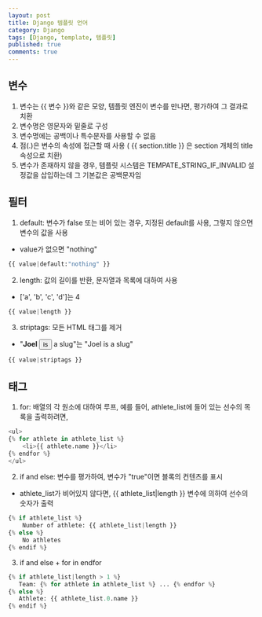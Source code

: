 ```yaml
---
layout: post
title: Django 템플릿 언어
category: Django
tags: [Django, template, 템플릿]
published: true
comments: true
---
```



변수
---
1. 변수는 {{ 변수 }}와 같은 모양, 템플릿 엔진이 변수를 만나면, 평가하여 그 결과로 치환  
2. 변수명은 영문자와 밑줄로 구성  
3. 변수명에는 공백이나 특수문자를 사용할 수 없음  
4. 점(.)은 변수의 속성에 접근할 때 사용 ( {{ section.title }} 은 section 개체의 title 속성으로 치환)  
5. 변수가 존재하지 않을 경우, 템플릿 시스템은 TEMPATE_STRING_IF_INVALID 설정값을 삽입하는데 그 기본값은 공백문자임  


필터
---
1. default: 변수가 false 또는 비어 있는 경우, 지정된 default를 사용, 그렇지 않으면 변수의 값을 사용
 - value가 없으면 "nothing"

```python
{{ value|default:"nothing" }}
```
2. length: 값의 길이를 반환, 문자열과 목록에 대하여 사용
 - ['a', 'b', 'c', 'd']는 4

```python
{{ value|length }}
```

3. striptags: 모든 HTML 태그를 제거
 - "<b>Joel</b> <button>is</button> a <span>slug</span>"는 "Joel is a slug"

```python
{{ value|striptags }}
```


태그
---
1. for: 배열의 각 원소에 대하여 루프, 예를 들어, athlete_list에 들어 있는 선수의 목록을 출력하려면,
```python
<ul>
{% for athlete in athlete_list %}
    <li>{{ athlete.name }}</li>
{% endfor %}
</ul>
```

2. if and else: 변수를 평가하여, 변수가 "true"이면 블록의 컨텐츠를 표시
 - athlete_list가 비어있지 않다면, {{ athlete_list|length }} 변수에 의하여 선수의 숫자가 출력
```python
{% if athlete_list %}
    Number of athlete: {{ athlete_list|length }}
{% else %}
    No athletes
{% endif %}
```

3. if and else + for in endfor
```python
{% if athlete_list|length > 1 %}
   Team: {% for athlete in athlete_list %} ... {% endfor %}
{% else %}
   Athlete: {{ athlete_list.0.name }}
{% endif %}
```
